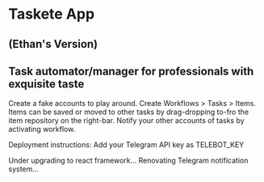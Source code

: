 # Taskete App
(Ethan's Version)
-------------------------------------------------------------
Task automator/manager for professionals with exquisite taste
-------------------------------------------------------------

Create a fake accounts to play around.
Create Workflows > Tasks > Items.
Items can be saved or moved to other tasks by drag-dropping to-fro the item repository on the right-bar.
Notify your other accounts of tasks by activating workflow.

Deployment instructions:
Add your Telegram API key as TELEBOT_KEY

Under upgrading to react framework...
Renovating Telegram notification system...
